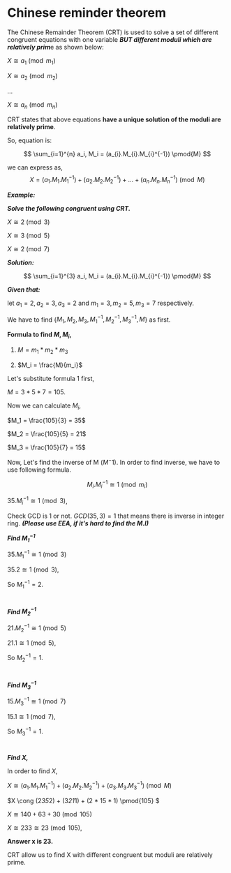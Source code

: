 # Chinese reminder theorem

The Chinese Remainder Theorem (CRT) is used to solve a set of different congruent equations with one variable ***BUT different moduli which are relatively prim***e as shown below:

$X \cong a_{1} \pmod{m_{1}}$

$X \cong a_{2} \pmod{m_{2}}$

$\ldots$

$X \cong a_{n} \pmod{m_{n}}$

CRT states that above equations **have a unique solution of the moduli are relatively prime**.

So, equation is:

$$
\sum_{i=1}^{n} a_i, M_i = (a_{i}.M_{i}.M_{i}^{-1}) \pmod{M}
$$

we can express as,
$$
X = (a_{1}.M_{1}.M_{1}^{-1}) + (a_{2}.M_{2}.M_{2}^{-1}) + \ldots +(a_{n}.M_{n}.M_{n}^{-1}) \pmod{M}
$$

***Example:***

***Solve the following congruent using CRT.***

$X \cong 2 \pmod{3}$

$X \cong 3 \pmod{5}$

$X \cong 2 \pmod{7}$

***Solution:***

$$
\sum_{i=1}^{3} a_i, M_i = (a_{i}.M_{i}.M_{i}^{-1}) \pmod{M}
$$

***Given that:***

let $a_1 = 2, a_2 = 3, a_3 = 2$ and $m_1 = 3, m_2 = 5, m_3=7$ respectively.

We have to find {$M_1, M_2, M_3, M_1^{-1}, M_2^{-1}, M_3^{-1}, M$} as first.

**Formula to find $M, M_i$,**

1. $M = m_1 * m_2 * m_3$

2. $M_i = \frac{M}{m_i}$

Let's substitute formula 1 first,

$M = 3 * 5 * 7 = 105$.

Now we can calculate $M_i$,

$M_1 = \frac{105}{3} = 35$

$M_2 = \frac{105}{5} = 21$

$M_3 = \frac{105}{7} = 15$

Now, Let's find the inverse of M ($M^-1$). In order to find inverse, we have to use following formula.

$$
M_i.M_i^{-1} \cong 1 \pmod{m_i}
$$

$35.M_i^{-1} \cong 1 \pmod{3}$, 

Check GCD is 1 or not. $GCD(35,3) = 1$ that means there is inverse in integer ring. ***(Please use EEA, if it's hard to find the M.I)***

***Find $M_1^{-1}$***

$35.M_1^{-1} \cong 1 \pmod{3}$

$35.2 \cong 1 \pmod{3}$, 

So $M_1^{-1} = 2$.
#

***Find $M_2^{-1}$***

$21.M_2^{-1} \cong 1 \pmod{5}$

$21.1 \cong 1 \pmod{5}$, 

So $M_2^{-1} = 1$.

#

***Find $M_3^{-1}$***

$15.M_3^{-1} \cong 1 \pmod{7}$

$15.1 \cong 1 \pmod{7}$, 

So $M_3^{-1} = 1$.
#

***Find $X$,***

In order to find $X$, 

$X \cong (a_{1}.M_{1}.M_{1}^{-1}) + (a_{2}.M_{2}.M_{2}^{-1}) + (a_{3}.M_{3}.M_{3}^{-1}) \pmod{M}$

$X \cong (2*35*2) + (3*21*1) + (2 * 15 * 1) \pmod{105} $

$X \cong 140 + 63 + 30 \pmod{105}$

$X \cong 233 \cong 23 \pmod{105}$,

**Answer x is 23.**

CRT allow us to find X with different congruent but moduli are relatively prime.
